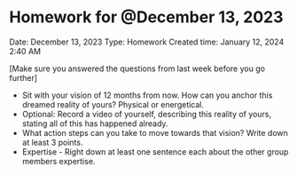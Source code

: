 # Homework for @December 13, 2023

Date: December 13, 2023
Type: Homework
Created time: January 12, 2024 2:40 AM

[Make sure you answered the questions from last week before you go further]

- Sit with your vision of 12 months from now. How can you anchor this dreamed reality of yours? Physical or energetical.
- Optional: Record a video of yourself, describing this reality of yours, stating all of this has happened already.
- What action steps can you take to move towards that vision? Write down at least 3 points.
- Expertise - Right down at least one sentence each about the other group members expertise.